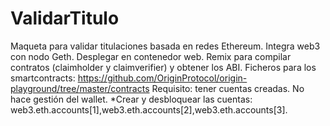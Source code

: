 # ValidarTitulo
Maqueta para validar titulaciones basada en redes Ethereum. Integra web3 con nodo Geth.
Desplegar en contenedor web.
Remix para compilar contratos (claimholder y claimverifier) y obtener los ABI.
Ficheros para los smartcontracts:
https://github.com/OriginProtocol/origin-playground/tree/master/contracts
Requisito: tener cuentas creadas. No hace gestión del wallet.
*Crear y desbloquear las cuentas: web3.eth.accounts[1],web3.eth.accounts[2],web3.eth.accounts[3]. 
